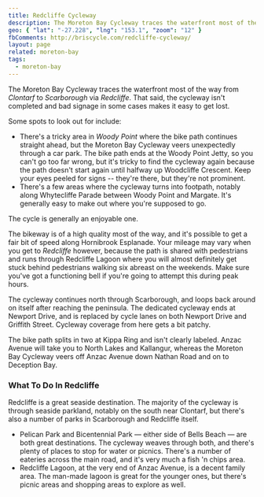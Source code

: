```yaml
---
title: Redcliffe Cycleway
description: The Moreton Bay Cycleway traces the waterfront most of the way from Clontarf to Scarborough via Redcliffe. That said, the cycleway isn't completed and bad signage in some cases makes it easy to get lost.
geo: { "lat": "-27.228", "lng": "153.1", "zoom": "12" }
fbComments: http://briscycle.com/redcliffe-cycleway/
layout: page
related: moreton-bay
tags:
  - moreton-bay
---
```


The Moreton Bay Cycleway traces the waterfront most of the way from <em>Clontarf</em> to <em>Scarborough</em> via <em>Redcliffe</em>. That said, the cycleway isn't completed and bad signage in some cases makes it easy to get lost.

Some spots to look out for include:

<ul>
<li>There's a tricky area in <em>Woody Point</em> where the bike path continues straight ahead, but the Moreton Bay Cycleway veers unexpectedly through a car park. The bike path ends at the Woody Point Jetty, so you can't go too far wrong, but it's tricky to find the cycleway again because the path doesn't start again until halfway up Woodcliffe Crescent. Keep your eyes peeled for signs -- they're there, but they're not prominent.</li>
<li>There's a few areas where the cycleway turns into footpath, notably along Whytecliffe Parade between Woody Point and Margate. It's generally easy to make out where you're supposed to go.</li>
</ul>
The cycle is generally an enjoyable one.

The bikeway is of a high quality most of the way, and it's possible to get a fair bit of speed along Hornibrook Esplanade. Your mileage may vary when you get to <em>Redcliffe</em> however, because the path is shared with pedestrians and runs through Redcliffe Lagoon where you will almost definitely get stuck behind pedestrians walking six abreast on the weekends. Make sure you've got a functioning bell if you're going to attempt this during peak hours.

The cycleway continues north through Scarborough, and loops back around on itself after reaching the peninsula. The dedicated cycleway ends at Newport Drive, and is replaced by cycle lanes on both Newport Drive and Griffith Street. Cycleway coverage from here gets a bit patchy.

The bike path splits in two at Kippa Ring and isn't clearly labeled. Anzac Avenue will take you to North Lakes and Kallangur, whereas the Moreton Bay Cycleway veers off Anzac Avenue down Nathan Road and on to Deception Bay.

<h3>What To Do In Redcliffe</h3>
Redcliffe is a great seaside destination. The majority of the cycleway is through seaside parkland, notably on the south near Clontarf, but there's also a number of parks in Scarborough and Redcliffe itself.

<ul>
<li>Pelican Park and Bicentennial Park — either side of Bells Beach — are both great destinations. The cycleway weaves through both, and there's plenty of places to stop for water or picnics. There's a number of eateries across the main road, and it's very much a fish 'n chips area.</li>
<li>Redcliffe Lagoon, at the very end of Anzac Avenue, is a decent family area. The man-made lagoon is great for the younger ones, but there's picnic areas and shopping areas to explore as well.</li>
</ul>
